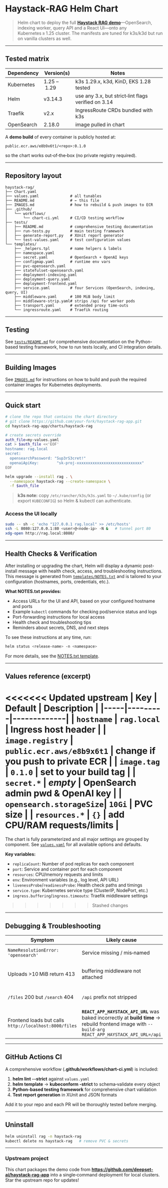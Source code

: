 # Haystack‑RAG Helm Chart

> Helm chart to deploy the full **[Haystack RAG demo](https://github.com/deepset-ai/haystack-rag-app)**—OpenSearch, indexing worker, query API and a React UI—onto any Kubernetes ≥ 1.25 cluster.  The manifests are tuned for k3s/k3d but run on vanilla clusters as well.

---

## Tested matrix

| Dependency | Version(s) | Notes |
|------------|------------|-------|
| Kubernetes | 1.25 – 1.29 | k3s 1.29.x, k3d, KinD, EKS 1.28 tested |
| Helm       | v3.14.3    | use any 3.x, but strict‑lint flags verified on 3.14 |
| Traefik    | v2.x       | IngressRoute CRDs bundled with k3s              |
| OpenSearch | 2.18.0     | image pulled in chart                           |

A **demo build** of every container is publicly hosted at:
```
public.ecr.aws/e8b9x6t1/<repo>:0.1.0
```
so the chart works out‑of‑the‑box (no private registry required).

---

## Repository layout

```
haystack-rag/
├── Chart.yaml
├── values.yaml              # all tunables
├── README.md                # ← this file
├── IMAGES.md                # how to rebuild & push images to ECR
├── .github/
│   └── workflows/
│       └── chart-ci.yml     # CI/CD testing workflow
├── tests/
│   ├── README.md            # comprehensive testing documentation
│   ├── run-tests.py         # main testing framework
│   ├── generate-report.py   # XUnit report generator
│   └── test-values.yaml     # test configuration values
└── templates/
    ├── _helpers.tpl         # name helpers & labels
    ├── namespace.yaml
    ├── secret.yaml          # OpenSearch + OpenAI keys
    ├── configmap.yaml       # runtime env vars
    ├── pvc-opensearch.yaml
    ├── statefulset-opensearch.yaml
    ├── deployment-indexing.yaml
    ├── deployment-query.yaml
    ├── deployment-frontend.yaml
    ├── service.yaml         # four Services (OpenSearch, indexing, query, UI)
    ├── middleware.yaml      # 100 MiB body limit
    ├── middleware-strip.yaml# strips /api for worker pods
    ├── transport.yaml       # extended proxy time‑outs
    └── ingressroute.yaml    # Traefik routing
```

---

## Testing

See [`tests/README.md`](./tests/README.md) for comprehensive documentation on the Python-based testing framework, how to run tests locally, and CI integration details.

---

## Building Images

See [`IMAGES.md`](./IMAGES.md) for instructions on how to build and push the required container images for Kubernetes deployments.

---

## Quick start

```bash
# clone the repo that contains the chart directory
# git clone https://github.com/your‑fork/haystack‑rag‑app.git
cd haystack‑rag‑app/charts/haystack-rag

# create secrets override
auth_file=my-values.yaml
cat > $auth_file <<'EOF'
hostname: rag.local
secret:
  opensearchPassword: "Sup3rS3cret!"
  openaiApiKey:        "sk-proj-xxxxxxxxxxxxxxxxxxxxxxxxxxxxx"
EOF

helm upgrade --install rag . \
  --namespace haystack-rag --create-namespace \
  -f $auth_file
```

> **k3s note:** copy `/etc/rancher/k3s/k3s.yaml` to `~/.kube/config` (or export `KUBECONFIG`) so Helm & kubectl can authenticate.

### Access the UI locally

```bash
sudo -- sh -c 'echo "127.0.0.1 rag.local" >> /etc/hosts'
ssh -L 8080:127.0.0.1:80 <user>@<node-ip> -N &   # tunnel port 80
xdg-open http://rag.local:8080/
```

---

## Health Checks & Verification

After installing or upgrading the chart, Helm will display a dynamic post-install message with health check, access, and troubleshooting instructions. This message is generated from [`templates/NOTES.txt`](./templates/NOTES.txt) and is tailored to your configuration (hostnames, ports, credentials, etc.).

**What NOTES.txt provides:**
- Access URLs for the UI and API, based on your configured hostname and ports
- Example `kubectl` commands for checking pod/service status and logs
- Port-forwarding instructions for local access
- Health check and troubleshooting tips
- Reminders about secrets, DNS, and next steps

To see these instructions at any time, run:

```bash
helm status <release-name> -n <namespace>
```

For more details, see the [NOTES.txt template](./templates/NOTES.txt).

---

## Values reference (excerpt)

<<<<<<< Updated upstream
| Key | Default | Description |
|-----|---------|-------------|
| `hostname`              | `rag.local` | Ingress host header |
| `image.registry`        | `public.ecr.aws/e8b9x6t1` | change if you push to private ECR |
| `image.tag`             | `0.1.0`     | set to your build tag |
| `secret.*`              | *empty*     | OpenSearch admin pwd & OpenAI key |
| `opensearch.storageSize`| `10Gi`      | PVC size |
| `resources.*`           | `{}`        | add CPU/RAM requests/limits |
=======
The chart is fully parameterized and all major settings are grouped by component. See [`values.yaml`](./values.yaml) for all available options and defaults.

**Key variables:**
- `replicaCount`: Number of pod replicas for each component
- `port`: Service and container port for each component
- `resources`: CPU/memory requests and limits
- `env`: Environment variables (e.g., log level, API URL)
- `livenessProbe`/`readinessProbe`: Health check paths and timings
- `service.type`: Kubernetes service type (ClusterIP, NodePort, etc.)
- `ingress.buffering`/`ingress.timeouts`: Traefik middleware settings
>>>>>>> Stashed changes

---

## Debugging & Troubleshooting

| Symptom | Likely cause | Fix |
|---------|--------------|-----|
|`NameResolutionError: 'opensearch'`| Service missing / mis‑named | `kubectl -n haystack-rag get svc opensearch` |
|Uploads >10 MiB return 413| buffering middleware not attached | check `ingressroute.yaml` annotation & route middlwares |
|`/files` 200 but `/search` 404| `/api` prefix not stripped | ensure `strip-api` middleware is on both API routes |
|Frontend loads but calls `http://localhost:8000/files`| **`REACT_APP_HAYSTACK_API_URL`** was baked incorrectly at **build time** → rebuild frontend image with `--build-arg REACT_APP_HAYSTACK_API_URL=/api` |

---

## GitHub Actions CI

A comprehensive workflow (**.github/workflows/chart-ci.yml**) is included:
1. **helm lint --strict** against `values.yaml`
2. **helm template** → **kubeconform -strict** to schema‑validate every object
3. **Python-based testing framework** for comprehensive chart validation
4. **Test report generation** in XUnit and JSON formats

Add it to your repo and each PR will be thoroughly tested before merging.

---

## Uninstall

```bash
helm uninstall rag -n haystack-rag
kubectl delete ns haystack-rag   # remove PVC & secrets
```

---

### Upstream project

This chart packages the demo code from **<https://github.com/deepset-ai/haystack-rag-app>**
into a single‑command deployment for local clusters.  Star the upstream repo for updates!

